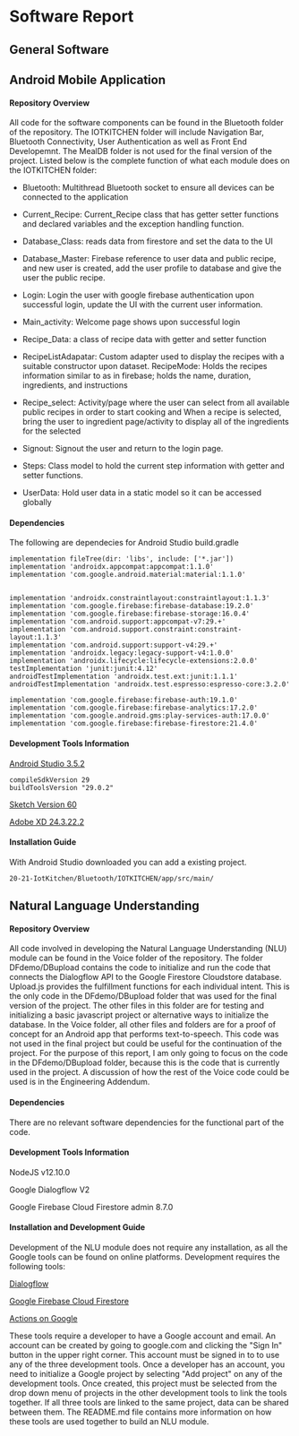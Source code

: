 # Software Report

## General Software
## Android Mobile Application
#### Repository Overview
All code for the software components can be found in the Bluetooth folder of the repository. The IOTKITCHEN folder will include Navigation Bar, Bluetooth Connectivity, User Authentication as well as Front End Developemnt. The MealDB folder is not used for the final version of the project. 
Listed below is the complete function of what each module does on the IOTKITCHEN folder:

 * Bluetooth: Multithread Bluetooth socket to ensure all devices can be connected to the application
    
 * Current_Recipe: Current_Recipe class that has getter setter functions and declared variables and the exception handling       function.
    
  * Database_Class: reads data from firestore and set the data to the UI
    
 * Database_Master: Firebase reference to user data and public recipe, and new user is created, add the user profile to            database and give the user the public recipe.
    
 * Login: Login the user with google firebase authentication upon successful login, update the UI with the current user            information.
    
  * Main_activity: Welcome page shows upon successful login
    
*    Recipe_Data: a class of recipe data with getter and setter function
    
  *  RecipeListAdapatar: Custom adapter used to display the recipes with a suitable constructor upon dataset.
    RecipeMode: Holds the recipes information similar to as in firebase; holds the name, duration, ingredients, and                 instructions
    
  *  Recipe_select: Activity/page where the user can select from all available public recipes in order to start cooking and          When a recipe is selected, bring the user to ingredient page/activity to display all of the ingredients for the selected
    
  *  Signout: Signout the user and return to the login page.
   
  *  Steps: Class model to hold the current step information with getter and setter functions.
    
  *  UserData: Hold user data in a static model so it can be accessed globally


#### Dependencies
The following are dependecies for Android Studio build.gradle

    implementation fileTree(dir: 'libs', include: ['*.jar'])
    implementation 'androidx.appcompat:appcompat:1.1.0'
    implementation 'com.google.android.material:material:1.1.0'


    implementation 'androidx.constraintlayout:constraintlayout:1.1.3'
    implementation 'com.google.firebase:firebase-database:19.2.0'
    implementation 'com.google.firebase:firebase-storage:16.0.4'
    implementation 'com.android.support:appcompat-v7:29.+'
    implementation 'com.android.support.constraint:constraint-layout:1.1.3'
    implementation 'com.android.support:support-v4:29.+'
    implementation 'androidx.legacy:legacy-support-v4:1.0.0'
    implementation 'androidx.lifecycle:lifecycle-extensions:2.0.0'
    testImplementation 'junit:junit:4.12'
    androidTestImplementation 'androidx.test.ext:junit:1.1.1'
    androidTestImplementation 'androidx.test.espresso:espresso-core:3.2.0'

    implementation 'com.google.firebase:firebase-auth:19.1.0'
    implementation 'com.google.firebase:firebase-analytics:17.2.0'
    implementation 'com.google.android.gms:play-services-auth:17.0.0'
    implementation 'com.google.firebase:firebase-firestore:21.4.0'

#### Development Tools Information
[Android Studio 3.5.2](https://developer.android.com/studio)
    
    compileSdkVersion 29
    buildToolsVersion "29.0.2"

[Sketch Version 60](https://www.sketch.com/get/)

[Adobe XD 24.3.22.2](https://www.adobe.com/products/xd.html)

#### Installation Guide
With Android Studio downloaded you can add a existing project. 

    20-21-IotKitchen/Bluetooth/IOTKITCHEN/app/src/main/

## Natural Language Understanding
#### Repository Overview
All code involved in developing the Natural Language Understanding (NLU) module can be found in the Voice folder of the repository. The folder DFdemo/DBupload contains the code to initialize and run the code that connects the Dialogflow API to the Google Firestore Cloudstore database. Upload.js provides the fulfillment functions for each individual intent. This is the only code in the DFdemo/DBupload folder that was used for the final version of the project. The other files in this folder are for testing and initializing a basic javascript project or alternative ways to initialize the database. In the Voice folder, all other files and folders are for a proof of concept for an Android app that performs text-to-speech. This code was not used in the final project but could be useful for the continuation of the project. For the purpose of this report, I am only going to focus on the code in the DFdemo/DBupload folder, because this is the code that is currently used in the project. A discussion of how the rest of the Voice code could be used is in the Engineering Addendum. 

#### Dependencies
There are no relevant software dependencies for the functional part of the code.

#### Development Tools Information
NodeJS v12.10.0

Google Dialogflow V2

Google Firebase Cloud Firestore admin 8.7.0

#### Installation and Development Guide
Development of the NLU module does not require any installation, as all the Google tools can be found on online platforms. Development requires the following tools:

[Dialogflow](https://dialogflow.cloud.google.com/)

[Google Firebase Cloud Firestore](https://console.firebase.google.com/)

[Actions on Google](https://console.actions.google.com/)

These tools require a developer to have a Google account and email. An account can be created by going to google.com and clicking the "Sign In" button in the upper right corner. This account must be signed in to to use any of the three development tools. Once a developer has an account, you need to initialize a Google project by selecting "Add project" on any of the development tools. Once created, this project must be selected from the drop down menu of projects in the other development tools to link the tools together. If all three tools are linked to the same project, data can be shared between them. The README.md file contains more information on how these tools are used together to build an NLU module. 
